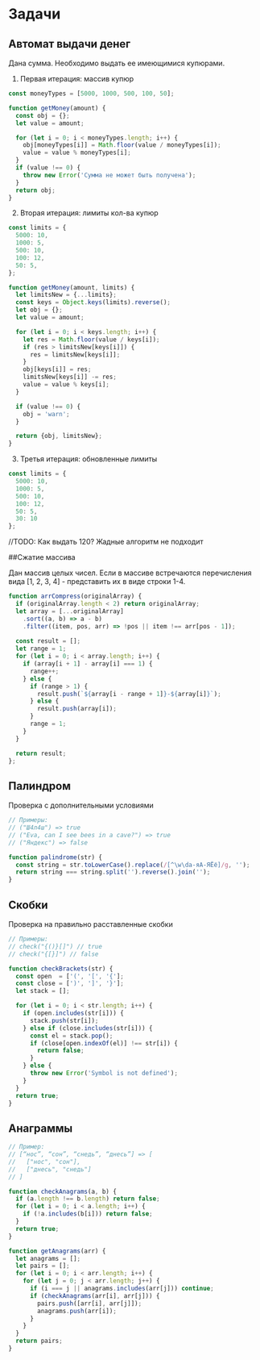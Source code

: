 # Задачи

## Автомат выдачи денег

Дана сумма. Необходимо выдать ее имеющимися купюрами.

1. Первая итерация: массив купюр

```js
const moneyTypes = [5000, 1000, 500, 100, 50];

function getMoney(amount) {
  const obj = {};
  let value = amount;

  for (let i = 0; i < moneyTypes.length; i++) {
    obj[moneyTypes[i]] = Math.floor(value / moneyTypes[i]);
    value = value % moneyTypes[i];
  }
  if (value !== 0) {
    throw new Error('Сумма не может быть получена');
  }
  return obj;
}
```

2. Вторая итерация: лимиты кол-ва купюр

```js
const limits = {
  5000: 10,
  1000: 5,
  500: 10,
  100: 12,
  50: 5,
};

function getMoney(amount, limits) {
  let limitsNew = {...limits};
  const keys = Object.keys(limits).reverse();
  let obj = {};
  let value = amount;

  for (let i = 0; i < keys.length; i++) {
    let res = Math.floor(value / keys[i]);
    if (res > limitsNew[keys[i]]) {
      res = limitsNew[keys[i]];
    }
    obj[keys[i]] = res;
    limitsNew[keys[i]] -= res;
    value = value % keys[i];
  }

  if (value !== 0) {
    obj = 'warn';
  }

  return {obj, limitsNew};
}

```

3. Третья итерация: обновленные лимиты 

```js
const limits = {
  5000: 10,
  1000: 5,
  500: 10,
  100: 12,
  50: 5,
  30: 10
};
```

//TODO: Как выдать 120? Жадные алгоритм не подходит


##Сжатие массива

Дан массив целых чисел. Если в массиве встречаются перечисления вида [1, 2, 3, 4] - представить их в виде строки 1-4.

```js
function arrCompress(originalArray) {
  if (originalArray.length < 2) return originalArray;
  let array = [...originalArray]
    .sort((a, b) => a - b)
    .filter((item, pos, arr) => !pos || item !== arr[pos - 1]);
  
  const result = [];
  let range = 1;
  for (let i = 0; i < array.length; i++) {
    if (array[i + 1] - array[i] === 1) {
      range++;
    } else {
      if (range > 1) {
        result.push(`${array[i - range + 1]}-${array[i]}`);
      } else {
        result.push(array[i]);
      }
      range = 1;
    }
  }

  return result;
};

```

## Палиндром

Проверка с дополнительными условиями

```js
// Примеры: 
// ("Ш4л4ш") => true
// ("Eva, can I see bees in a cave?") => true
// ("Яндекс") => false

function palindrome(str) {
  const string = str.toLowerCase().replace(/[^\w\dа-яА-ЯЁё]/g, '');
  return string === string.split('').reverse().join('');
}
```

## Скобки

Проверка на правильно расставленные скобки

```js
// Примеры:
// check("{()}[]") // true
// check("{[}]") // false

function checkBrackets(str) {
  const open  = ['(', '[', '{'];
  const close = [')', ']', '}'];
  let stack = [];

  for (let i = 0; i < str.length; i++) {
    if (open.includes(str[i])) {
      stack.push(str[i]);
    } else if (close.includes(str[i])) {
      const el = stack.pop();
      if (close[open.indexOf(el)] !== str[i]) {
        return false;
      }
    } else {
      throw new Error('Symbol is not defined');
    }
  }
  return true;
}
```

## Анаграммы

```js
// Пример:
// [“нос”, “сон”, “снедь”, “днесь”] => [
//   ["нос", "сон"],
//   ["днесь", "снедь"]
// ]

function checkAnagrams(a, b) {
  if (a.length !== b.length) return false;
  for (let i = 0; i < a.length; i++) {
    if (!a.includes(b[i])) return false;
  }
  return true;
}

function getAnagrams(arr) {
  let anagrams = [];
  let pairs = [];
  for (let i = 0; i < arr.length; i++) {
    for (let j = 0; j < arr.length; j++) {
      if (i === j || anagrams.includes(arr[j])) continue;
      if (checkAnagrams(arr[i], arr[j])) {
        pairs.push([arr[i], arr[j]]);
        anagrams.push(arr[i]);
      }
    }
  }
  return pairs;
}
```